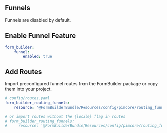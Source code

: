 ## Funnels
Funnels are disabled by default.

## Enable Funnel Feature

```yaml
form_builder:
    funnel:
        enabled: true
```

## Add Routes
Import preconfigured funnel routes from the FormBuilder package or copy them into your project.

```yaml
# config/routes.yaml
form_builder_routing_funnels:
    resource: '@FormBuilderBundle/Resources/config/pimcore/routing_funnels.yml'

# or import routes without the {locale} flag in routes
# form_builder_routing_funnels:
#     resource: '@FormBuilderBundle/Resources/config/pimcore/routing_funnels_not_localized.yml'
```
